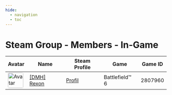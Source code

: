 ```yaml
---
hide:
  - navigation
  - toc
---
```

# Steam Group - Members - In-Game

<table id="charts-table" class="display" style="width:100%">
        <thead>
            <tr>
                <th>Avatar</th>
                <th>Name</th>
                <th>Steam Profile</th>
                <th>Game</th>
                <th>Game ID</th>
            </tr>
        </thead>
        <tbody>
    <tr>
<td><img src="https://avatars.steamstatic.com/14c94ace391b90e2c5c3e07e44f518f25a3d4376_full.jpg" alt="Avatar" style="width:48px;height:48px;border-radius:4px;"></td>
<td><a href="/player/76561197986218171">[DMH] Rexon</a></td>
<td><a href="https://steamcommunity.com/id/19nosferatu82/" target="_blank">Profil</a></td>
<td>Battlefield™ 6</td>
<td>2807960</td>
</tr>
</tbody>
</table>
